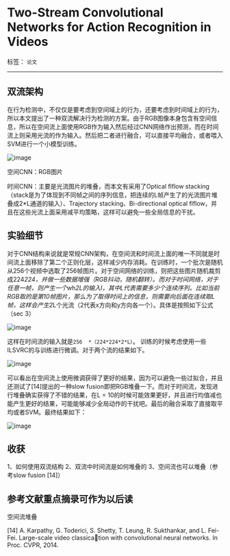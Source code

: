﻿# Two-Stream Convolutional Networks for Action Recognition in Videos

标签： `论文`

---  

## 双流架构  

在行为检测中，不仅仅是要考虑到空间域上的行为，还要考虑到时间域上的行为，所以本文提出了一种双流解决行为检测的方案。由于RGB图像本身包含有空间信息，所以在空间流上面使用RGB作为输入然后经过CNN网络作出预测，而在时间流上则采用光流的作为输入。然后把二者进行融合，可以直接平均融合，或者喂入SVM进行一个小模型训练。  

![image](https://ws3.sinaimg.cn/large/005Dd0fOly1g271cq46arj30fe061dit.jpg)

空间CNN：RGB图片  

时间CNN：主要是光流图片的堆叠，而本文有采用了Optical flflow stacking（stack是为了体现到不同帧之间的序列信息，把连续的L帧产生了的光流图片堆叠成2*L通道的输入）、Trajectory stacking、Bi-directional optical flflow，并且在这些光流上面采用减平均策略，这样可以避免一些全局信息的干扰。  

## 实验细节  

对于CNN结构来说就是常规CNN架构，在空间流和时间流上面的唯一不同就是时间流上面移除了第二个正则化层，这样减少内存消耗。在训练时，一个批次是随机从256个视频中选取了256帧图片。对于空间网络的训练，则把这些图片随机裁剪成224*224，并做一些数据增强（RGB抖动，随机翻转）。而对于时间网络，对于任意一帧，则产生一个w*h*2L的输入I，其中L代表需要多少个连续序列。比如当前RGB取的是第10帧图片，那么为了取得时间上的信息，则需要向后面在连续取L帧，这样会产生2*L个光流（2代表x方向和y方向各一个）。具体是按照如下公式（sec 3）  

![image](https://ws3.sinaimg.cn/large/005Dd0fOly1g271kwqachj30fe05yq6i.jpg)

这样在时间流的输入就是`256  *（224*224*2*L）`。
训练的时候考虑使用一些ILSVRC的与训练进行微调。对于两个流的结果如下。  

![image](https://wx4.sinaimg.cn/large/005Dd0fOly1g271lrsrnpj30fe048q4j.jpg)

可以看出在空间流上使用微调获得了更好的结果，因为可以避免一些过拟合，并且还测试了[14]提出的一种slow fusion即把RGB堆叠一下。而对于时间流，发现进行堆叠确实获得了不错的结果，在L = 10的时候可能效果更好，并且进行均值减也能产生更好的结果，可能能够减少全局动作的干扰吧。最后的融合采取了直接取平均或者SVM。最终结果如下：    

![image](https://wx3.sinaimg.cn/large/005Dd0fOly1g271m4knf7j30fe0380tx.jpg)




## 收获  

1、如何使用双流结构
2、双流中时间流是如何堆叠的
3、空间流也可以堆叠（参考slow fusion [14]）  

## 参考文献重点摘录可作为以后读  

空间流堆叠  

[14] A. Karpathy, G. Toderici, S. Shetty, T. Leung, R. Sukthankar, and L. Fei-Fei. Large-scale video classication with convolutional neural networks. In Proc. CVPR, 2014.







